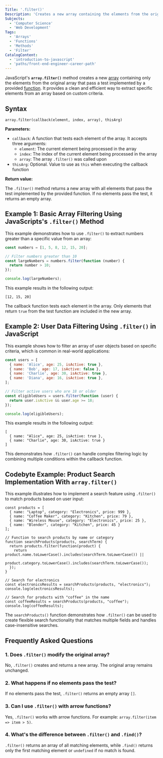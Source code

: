 ```yaml
---
Title: '.filter()'
Description: 'Creates a new array containing the elements from the original array that pass a test implemented by a provided function.'
Subjects:
  - 'Computer Science'
  - 'Web Development'
Tags:
  - 'Arrays'
  - 'Functions'
  - 'Methods'
  - 'Filter'
CatalogContent:
  - 'introduction-to-javascript'
  - 'paths/front-end-engineer-career-path'
---
```


JavaScript's **`array.filter()`** method creates a new [array](https://www.codecademy.com/resources/docs/javascript/arrays) containing only the elements from the original array that pass a test implemented by a provided [function](https://www.codecademy.com/resources/docs/javascript/functions). It provides a clean and efficient way to extract specific elements from an array based on custom criteria.

## Syntax

```pseudo
array.filter(callback(element, index, array), thisArg)
```

**Parameters:**

- `callback`: A function that tests each element of the array. It accepts three arguments:
  - `element`: The current element being processed in the array
  - `index`: The index of the current element being processed in the array
  - `array`: The array `.filter()` was called upon
- `thisArg`: Optional. Value to use as `this` when executing the callback function

**Return value:**

The `.filter()` method returns a new array with all elements that pass the test implemented by the provided function. If no elements pass the test, it returns an empty array.

## Example 1: Basic Array Filtering Using JavaScripts's `.filter()` Method

This example demonstrates how to use `.filter()` to extract numbers greater than a specific value from an array:

```js
const numbers = [1, 5, 8, 12, 15, 20];

// Filter numbers greater than 10
const largeNumbers = numbers.filter(function (number) {
  return number > 10;
});

console.log(largeNumbers);
```

This example results in the following output:

```shell
[12, 15, 20]
```

The callback function tests each element in the array. Only elements that return `true` from the test function are included in the new array.

## Example 2: User Data Filtering Using `.filter()` in JavaScript

This example shows how to filter an array of user objects based on specific criteria, which is common in real-world applications:

```js
const users = [
  { name: 'Alice', age: 25, isActive: true },
  { name: 'Bob', age: 17, isActive: false },
  { name: 'Charlie', age: 30, isActive: true },
  { name: 'Diana', age: 16, isActive: true },
];

// Filter active users who are 18 or older
const eligibleUsers = users.filter(function (user) {
  return user.isActive && user.age >= 18;
});

console.log(eligibleUsers);
```

This example results in the following output:

```shell
[
  { name: "Alice", age: 25, isActive: true },
  { name: "Charlie", age: 30, isActive: true }
]
```

This demonstrates how `.filter()` can handle complex filtering logic by combining multiple conditions within the callback function.

## Codebyte Example: Product Search Implementation With `array.filter()`

This example illustrates how to implement a search feature using `.filter()` to match products based on user input:

```codebyte/javascript
const products = [
  { name: "Laptop", category: "Electronics", price: 999 },
  { name: "Coffee Maker", category: "Kitchen", price: 79 },
  { name: "Wireless Mouse", category: "Electronics", price: 25 },
  { name: "Blender", category: "Kitchen", price: 45 }
];

// Function to search products by name or category
function searchProducts(products, searchTerm) {
  return products.filter(function(product) {
    return product.name.toLowerCase().includes(searchTerm.toLowerCase()) ||
           product.category.toLowerCase().includes(searchTerm.toLowerCase());
  });
}

// Search for electronics
const electronicsResults = searchProducts(products, "electronics");
console.log(electronicsResults);

// Search for products with "coffee" in the name
const coffeeResults = searchProducts(products, "coffee");
console.log(coffeeResults);
```

The `searchProducts()` function demonstrates how `.filter()` can be used to create flexible search functionality that matches multiple fields and handles case-insensitive searches.

## Frequently Asked Questions

### 1. Does `.filter()` modify the original array?

No, `.filter()` creates and returns a new array. The original array remains unchanged.

### 2. What happens if no elements pass the test?

If no elements pass the test, `.filter()` returns an empty array `[]`.

### 3. Can I use `.filter()` with arrow functions?

Yes, `.filter()` works with arrow functions. For example: `array.filter(item => item > 5)`.

### 4. What's the difference between `.filter()` and `.find()`?

`.filter()` returns an array of all matching elements, while `.find()` returns only the first matching element or `undefined` if no match is found.

